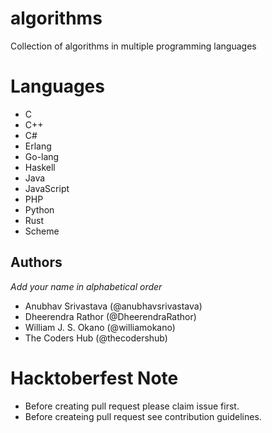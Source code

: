 # algorithms
Collection of algorithms in multiple programming languages

# Languages
- C
- C++
- C#
- Erlang
- Go-lang
- Haskell
- Java
- JavaScript
- PHP
- Python
- Rust
- Scheme

## Authors
  *Add your name in alphabetical order*
- Anubhav Srivastava (@anubhavsrivastava)
- Dheerendra Rathor (@DheerendraRathor)
- William J. S. Okano (@williamokano)
- The Coders Hub (@thecodershub)

# Hacktoberfest Note
- Before creating pull request please claim issue first.
- Before createing pull request see contribution guidelines.
